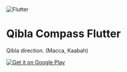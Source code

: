 ![Flutter](https://img.shields.io/badge/Flutter-%2302569B.svg?style=for-the-badge&logo=Flutter&logoColor=white)

# Qibla Compass Flutter

Qibla direction. (Macca, Kaabah)

<a href='https://play.google.com/store/apps/details?id=com.iqfareez.qiblah_flutter&utm_source=github&utm_campaign=repo&pcampaignid=pcampaignidMKT-Other-global-all-co-prtnr-py-PartBadge-Mar2515-1'><img alt='Get it on Google Play' src='https://play.google.com/intl/en_us/badges/static/images/badges/en_badge_web_generic.png'/></a>
